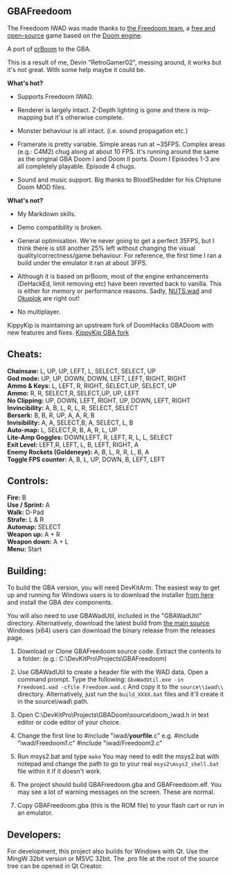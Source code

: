 ## GBAFreedoom

The Freedoom IWAD was made thanks to [the Freedoom team](https://freedoom.github.io), a [free and open-source](https://github.com/freedoom/freedoom/blob/master/COPYING.adoc) game based on the [Doom engine](https://doomwiki.org/wiki/Doom_engine).

A port of [prBoom](https://doomwiki.org/wiki/PrBoom) to the GBA.

This is a result of me, Devin "RetroGamer02", messing around, it works but it's not great. With some help maybe it could be.

**What's hot?**

- Supports Freedoom IWAD.

- Renderer is largely intact. Z-Depth lighting is gone and there is mip-mapping but it's otherwise complete.

- Monster behaviour is all intact. (i.e. sound propagation etc.)

- Framerate is pretty variable. Simple areas run at ~35FPS. Complex areas (e.g.: C4M2) chug along at about 10 FPS. It's running around the same as the original GBA Doom I and Doom II ports. Doom I Episodes 1-3 are all completely playable. Episode 4 chugs.

- Sound and music support. Big thanks to BloodShedder for his Chiptune Doom MOD files.

**What's not?**

- My Markdown skills.

- Demo compatibility is broken.

- General optimisation. We're never going to get a perfect 35FPS, but I think there is still another 25% left without changing the visual quality/correctness/game behaviour. For reference, the first time I ran a build under the emulator it ran at about 3FPS.

- Although it is based on prBoom, most of the engine enhancements (DeHackEd, limit removing etc) have been reverted back to vanilla. This is either for memory or performance reasons. Sadly, [NUTS.wad](https://doomwiki.org/wiki/Joke_WAD#nuts.wad_and_derivatives) and [Okuplok](https://doomwiki.org/wiki/Okuplok_Slaughter_Map) are right out!

- No multiplayer. 



KippyKip is maintaining an upstream fork of DoomHacks GBADoom with new features and fixes. [KippyKip GBA fork](https://github.com/Kippykip/GBADoom)


## Cheats:
**Chainsaw:** L, UP, UP, LEFT, L, SELECT, SELECT, UP  
**God mode:** UP, UP, DOWN, DOWN, LEFT, LEFT, RIGHT, RIGHT  
**Ammo & Keys:** L, LEFT, R, RIGHT, SELECT,UP, SELECT, UP  
**Ammo:** R, R, SELECT,R, SELECT,UP, UP, LEFT  
**No Clipping:** UP, DOWN, LEFT, RIGHT, UP, DOWN, LEFT, RIGHT  
**Invincibility:** A, B, L, R, L, R, SELECT, SELECT  
**Berserk:** B, B, R, UP, A, A, R, B  
**Invisibility:** A, A, SELECT,B, A, SELECT, L, B  
**Auto-map:** L, SELECT,R, B, A, R, L, UP  
**Lite-Amp Goggles:** DOWN,LEFT, R, LEFT, R, L, L, SELECT  
**Exit Level:** LEFT,R, LEFT, L, B, LEFT, RIGHT, A  
**Enemy Rockets (Goldeneye):** A, B, L, R, R, L, B, A  
**Toggle FPS counter:** A, B, L, UP, DOWN, B, LEFT, LEFT  

## Controls:  
**Fire:** B  
**Use / Sprint:** A  
**Walk:** D-Pad  
**Strafe:** L & R  
**Automap:** SELECT  
**Weapon up:** A + R  
**Weapon down:** A + L  
**Menu:** Start  

## Building:

To build the GBA version, you will need DevKitArm. The easiest way to get up and running for Windows users is to download the installer [from here](https://github.com/devkitPro/installer/releases) and install the GBA dev components.

You will also need to use GBAWadUtil, included in the "GBAWadUtil\" directory. Alternatively, download the latest build from [the main source](https://github.com/doomhack/GbaWadUtil) Windows (x64) users can download the binary release from the releases page.

1) Download or Clone GBAFreedoom source code.
Extract the contents to a folder: (e.g.: C:\DevKitPro\Projects\GBAFreedoom)

2) Use GBAWadUtil to create a header file with the WAD data.
Open a command prompt.
Type the following:
```GbaWadUtil.exe -in Freedoom1.wad -cfile Freedoom.wad.c```
And copy it to the ```source\\iwad\\``` directory.
Alternatively, just run the ```build_XXXX.bat``` files and it'll create it in the source\iwad\ path.

3) Open C:\DevKitPro\Projects\GBADoom\source\doom_iwad.h in text editor or code editor of your choice.
4) Change the first line to #include "iwad/**yourfile**.c" e.g.
#include "iwad/Freedoom1.c"
#include "iwad/Freedoom2.c"

5) Run msys2.bat and type ```make```
You may need to edit the msys2.bat with notepad and change the path to go to your real ```msys2\msys2_shell.bat``` file within it if it doesn't work.

6) The project should build GBAFreedoom.gba and GBAFreedoom.elf. You may see a lot of warning messages on the screen. These are normal.

7) Copy GBAFreedoom.gba (this is the ROM file) to your flash cart or run in an emulator.


## Developers:

For development, this project also builds for Windows with Qt. Use the MingW 32bit version or MSVC 32bit. The .pro file at the root of the source tree can be opened in Qt Creator.
